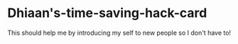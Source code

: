 # Dhiaan's-time-saving-hack-card
This should help me by introducing my self to new people so I don't have to!
